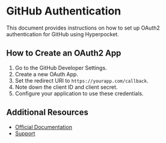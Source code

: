 # GitHub Authentication

This document provides instructions on how to set up OAuth2 authentication for GitHub using Hyperpocket.

## How to Create an OAuth2 App

1. Go to the GitHub Developer Settings.
2. Create a new OAuth App.
3. Set the redirect URI to `https://yourapp.com/callback`.
4. Note down the client ID and client secret.
5. Configure your application to use these credentials.

## Additional Resources

- [Official Documentation](https://docs.github.com)
- [Support](https://support.github.com) 